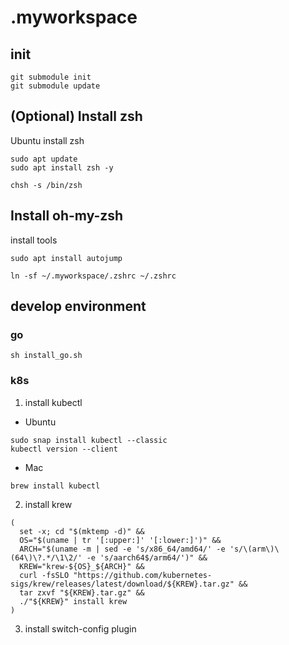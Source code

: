 # .myworkspace


## init

```shell
git submodule init
git submodule update
```

## (Optional) Install zsh

Ubuntu install zsh

```
sudo apt update
sudo apt install zsh -y

chsh -s /bin/zsh
```

## Install oh-my-zsh
install tools

```
sudo apt install autojump
```

```
ln -sf ~/.myworkspace/.zshrc ~/.zshrc
```


## develop environment

### go
```
sh install_go.sh
```

### k8s

1. install kubectl

- Ubuntu
```
sudo snap install kubectl --classic
kubectl version --client
```
- Mac
```
brew install kubectl
```

2. install krew
```
(
  set -x; cd "$(mktemp -d)" &&
  OS="$(uname | tr '[:upper:]' '[:lower:]')" &&
  ARCH="$(uname -m | sed -e 's/x86_64/amd64/' -e 's/\(arm\)\(64\)\?.*/\1\2/' -e 's/aarch64$/arm64/')" &&
  KREW="krew-${OS}_${ARCH}" &&
  curl -fsSLO "https://github.com/kubernetes-sigs/krew/releases/latest/download/${KREW}.tar.gz" &&
  tar zxvf "${KREW}.tar.gz" &&
  ./"${KREW}" install krew
)
```

3. install switch-config plugin

